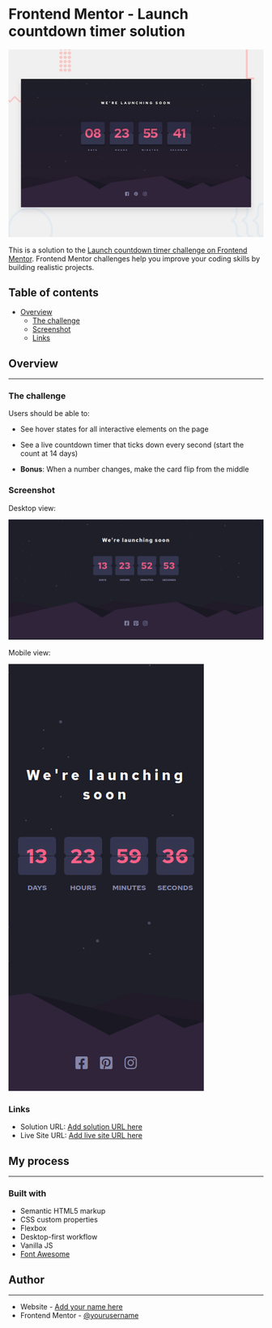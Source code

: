 # Frontend Mentor - Launch countdown timer solution

![Project template](./design/desktop-preview.jpg)

This is a solution to the [Launch countdown timer challenge on Frontend Mentor](https://www.frontendmentor.io/challenges/launch-countdown-timer-N0XkGfyz-). Frontend Mentor challenges help you improve your coding skills by building realistic projects. 

## Table of contents

- [Overview](#overview)
  - [The challenge](#the-challenge)
  - [Screenshot](#screenshot)
  - [Links](#links)

## Overview

***

### The challenge

Users should be able to:

- See hover states for all interactive elements on the page

- See a live countdown timer that ticks down every second (start the count at 14 days)

- **Bonus**: When a number changes, make the card flip from the middle

### Screenshot

Desktop view:

![Result desktop](./design/result-desktop.png)

Mobile view:

![Result desktop](./design/result-mobile.png)

### Links

- Solution URL: [Add solution URL here](https://your-solution-url.com)
- Live Site URL: [Add live site URL here](https://your-live-site-url.com)

## My process

***

### Built with

- Semantic HTML5 markup
- CSS custom properties
- Flexbox
- Desktop-first workflow
- Vanilla JS
- [Font Awesome](https://fontawesome.com)

## Author

***

- Website - [Add your name here](https://www.your-site.com)
- Frontend Mentor - [@yourusername](https://www.frontendmentor.io/profile/yourusername)
